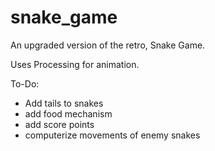 # snake_game
An upgraded version of the retro, Snake Game.

Uses Processing for animation.

To-Do:
- Add tails to snakes
- add food mechanism
- add score points
- computerize movements of enemy snakes

